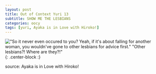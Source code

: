 ```yaml
---
layout: post
title: Out of Context Yuri 13
subtitle: SHOW ME THE LESBIANS
categories: oocy
tags: [yuri, Ayaka is in Love with Hiroko!]
---
```




!["So it never even occured to you? Yeah, if it's about falling for another woman, you wouldn've gone to other lesbians for advice first." "Other lesbians?! Where are they?!"](https://imgur.com/v0JbrmZ.png){: .center-block :}

source: Ayaka is in Love with Hiroko!